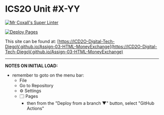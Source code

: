 # ICS2O Unit #X-YY

[![Mr Coxall's Super Linter](https://github.com/favicon_io/workflows/Mr%20Coxall's%20Super%20Linter/badge.svg)](https://github.com/favicon_io/actions)

[![Deploy Pages](https://github.com/favicon_io/workflows/Deploy%20Pages/badge.svg)](https://github.com/favicon_io/actions)

This site can be found at: [https://ICD2O-Digital-Tech-DiegoV.github.io/Assign-03-HTML-MoneyExchange](https://ICD2O-Digital-Tech-DiegoV.github.io/Assign-03-HTML-MoneyExchange)

---

**NOTES ON INITIAL LOAD:**
- remember to goto on the menu bar:
  - File
  - Go to Repository
  - ⚙ Settings
  - 🗔 Pages
    - then from the "Deploy from a branch ▼" button, select "GitHub Actions"
